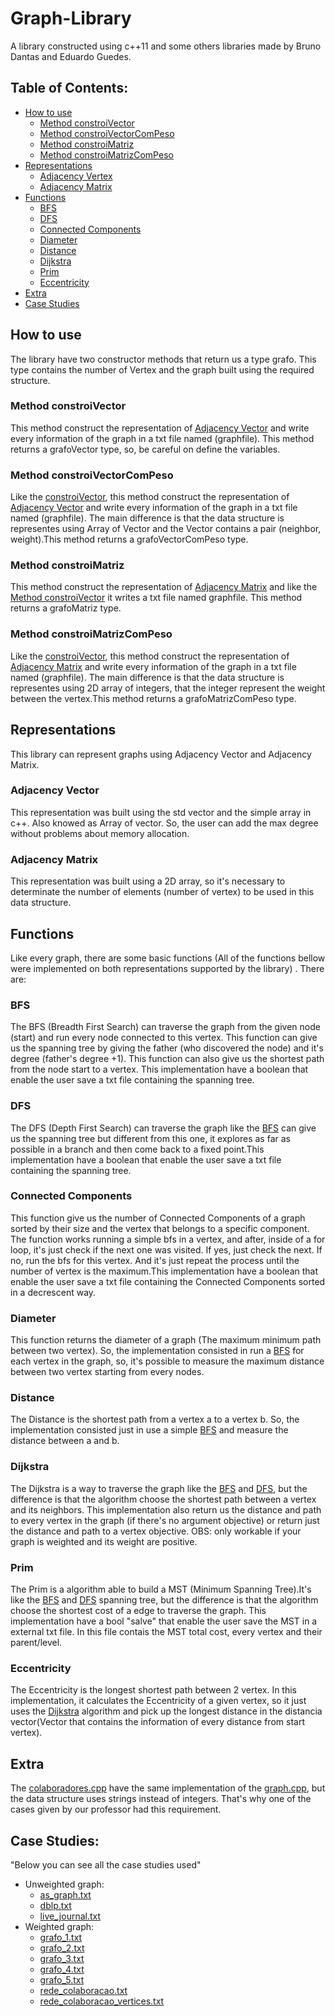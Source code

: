 # Graph-Library
A library constructed using c++11 and some others libraries made by Bruno Dantas and Eduardo Guedes.

## Table of Contents:
- [How to use](#how-to-use)
  - [Method constroiVector](#method-constroiVector)
  - [Method constroiVectorComPeso](#method-constroiVectorComPeso)  
  - [Method constroiMatriz](#method-constroiMatriz)
  - [Method constroiMatrizComPeso](#method-constroiMatrizComPeso)
- [Representations](#representations)
  - [Adjacency Vertex](#adjacency-vertex)
  - [Adjacency Matrix](#adjacency-matrix)
- [Functions](#functions)
  - [BFS](#bfs)
  - [DFS](#dfs)
  - [Connected Components](#connected-components)
  - [Diameter](#diameter)
  - [Distance](#distance)
  - [Dijkstra](#dijkstra)
  - [Prim](#prim)
  - [Eccentricity](#eccentricity)
- [Extra](#extra)
- [Case Studies](#case-studies)


## How to use
The library have two constructor methods that return us a type grafo. This type contains the number of Vertex and the graph built using the required structure.

### Method constroiVector
This method construct the representation of [Adjacency Vector](#adjacency-vector) and write every information of the graph in a txt file named (graphfile). This method returns a grafoVector type, so, be careful on define the variables.

### Method constroiVectorComPeso
Like the [constroiVector](#method-constroiVector), this method construct the representation of [Adjacency Vector](#adjacency-vector) and write every information of the graph in a txt file named (graphfile). The main difference is that the data structure is representes using Array of Vector and the Vector contains a pair (neighbor, weight).This method returns a grafoVectorComPeso type. 

### Method constroiMatriz
This method construct the representation of [Adjacency Matrix](#adjacency-matrix) and like the [Method constroiVector](#method-constroiVector) it writes a txt file named graphfile. This method returns a grafoMatriz type.

### Method constroiMatrizComPeso
Like the [constroiVector](#method-constroiVector), this method construct the representation of [Adjacency Matrix](#adjacency-matrix) and write every information of the graph in a txt file named (graphfile). The main difference is that the data structure is representes using 2D array of integers, that the integer represent the weight between the vertex.This method returns a grafoMatrizComPeso type. 

## Representations
This library can represent graphs using Adjacency Vector and Adjacency Matrix.

### Adjacency Vector
This representation was built using the std vector and the simple array in c++. Also knowed as Array of vector.
So, the user can add the max degree without problems about memory allocation.

### Adjacency Matrix
This representation was built using a 2D array, so it's necessary to determinate the number of elements (number of vertex) to be used in this data structure.

## Functions
Like every graph, there are some basic functions (All of the functions bellow were implemented on both representations supported by the library) . There are:

### BFS
The BFS (Breadth First Search) can traverse the graph from the given node (start) and run every node connected to this vertex. This function can give us the spanning tree by giving the father (who discovered the node) and it's degree (father's degree +1). This function can also give us the shortest path from the node start to a vertex. This implementation have a boolean that enable the user save a txt file containing the spanning tree.

### DFS
The DFS (Depth First Search) can traverse the graph like the [BFS](#bfs) can give us the spanning tree but different from this one, it explores as far as possible in a branch and then come back to a fixed point.This implementation have a boolean that enable the user save a txt file containing the spanning tree.

### Connected Components
This function give us the number of Connected Components of a graph sorted by their size and the vertex that belongs to a specific component. The function works running a simple bfs in a vertex, and after, inside of a for loop, it's just check if the next one was visited. If yes, just check the next. If no, run the bfs for this vertex. And it's just repeat the process until the number of vertex is the maximum.This implementation have a boolean that enable the user save a txt file containing the Connected Components sorted in a decrescent way.

### Diameter
This function returns the diameter of a graph (The maximum minimum path between two vertex). So, the implementation consisted in run a [BFS](#bfs) for each vertex in the graph, so, it's possible to measure the maximum distance between two vertex starting from every nodes. 

### Distance
The Distance is the shortest path from a vertex a to a vertex b. So, the implementation consisted just in use a simple [BFS](#bfs) and measure the distance between a and b.

### Dijkstra
The Dijkstra is a way to traverse the graph like the [BFS](#bfs) and [DFS](#dfs), but the difference is that the algorithm choose the shortest path between a vertex and its neighbors. This implementation also return us the distance and path to every vertex in the graph (if there's no argument objective) or return just the distance and path to a vertex objective. OBS: only workable if your graph is weighted and its weight are positive.

### Prim
The Prim is a algorithm able to build a MST (Minimum Spanning Tree).It's like the [BFS](#bfs) and [DFS](#dfs) spanning tree, but the difference is that the algorithm choose the shortest cost of a edge to traverse the graph. This implementation have a bool "salve" that enable the user save the MST in a external txt file. In this file contais the MST total cost, every vertex and their parent/level.

### Eccentricity
The Eccentricity is the longest shortest path between 2 vertex. In this implementation, it calculates the Eccentricity of a given vertex, so it just uses the [Dijkstra](#dijkstra) algorithm and pick up the longest distance in the distancia vector(Vector that contains the information of every distance from start vertex).

## Extra
The [colaboradores.cpp](https://github.com/DantasB/Graph-Library/blob/master/colaboradores.cpp) have the same implementation of the [graph.cpp](https://github.com/DantasB/Graph-Library/blob/master/grafo.cpp), but the data structure uses strings instead of integers. That's why one of the cases given by our professor had this requirement.

## Case Studies:
"Below you can see all the case studies used"
- Unweighted graph:
  - [as_graph.txt](https://www.cos.ufrj.br/~daniel/grafos/data/as_graph.txt)
  - [dblp.txt](https://www.cos.ufrj.br/~daniel/grafos/data/dblp.txt)
  - [live_journal.txt](https://www.cos.ufrj.br/~daniel/grafos/data/live_journal.txt)
- Weighted graph:
  - [grafo_1.txt](https://www.cos.ufrj.br/~daniel/grafos/data/grafo_1.txt)
  - [grafo_2.txt](https://www.cos.ufrj.br/~daniel/grafos/data/grafo_2.txt)
  - [grafo_3.txt](https://www.cos.ufrj.br/~daniel/grafos/data/grafo_3.txt)
  - [grafo_4.txt](https://www.cos.ufrj.br/~daniel/grafos/data/grafo_4.txt)
  - [grafo_5.txt](https://www.cos.ufrj.br/~daniel/grafos/data/grafo_5.txt)
  - [rede_colaboracao.txt](https://www.cos.ufrj.br/~daniel/grafos/data/rede_colaboracao.txt)
  - [rede_colaboracao_vertices.txt](https://www.cos.ufrj.br/~daniel/grafos/data/rede_colaboracao_vertices.txt)

